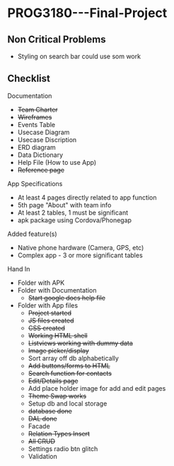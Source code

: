 # PROG3180---Final-Project
## Non Critical Problems 
- Styling on search bar could use som work

## Checklist

Documentation
- ~~Team Charter~~
- ~~Wireframes~~
- Events Table
- Usecase Diagram
- Usecase Discription
- ERD diagram
- Data Dictionary
- Help File (How to use App)
- ~~Reference page~~

App Specifications
- At least 4 pages directly related to app function
- 5th page "About" with team info
- At least 2 tables, 1 must be significant
- apk package using Cordova/Phonegap

Added feature(s)
- Native phone hardware (Camera, GPS, etc)
- Complex app - 3 or more significant tables

Hand In
- Folder with APK
- Folder with Documentation
  - ~~Start google docs help file~~
- Folder with App files
  - ~~Project started~~
  - ~~JS files created~~
  - ~~CSS created~~
  - ~~Working HTML shell~~
  - ~~Listviews working with dummy data~~
  - ~~Image picker/display~~
  - Sort array off db alphabetically
  - ~~Add buttons/forms to HTML~~
  - ~~Search function for contacts~~
  - ~~Edit/Details page~~
  - Add place holder image for add and edit pages
  - ~~Theme Swap works~~
  - Setup db and local storage
  - ~~database done~~
  - ~~DAL done~~
  - Facade
  - ~~Relation Types Insert~~
  - ~~All CRUD~~
  - Settings radio btn glitch
  - Validation
